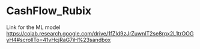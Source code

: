 # CashFlow_Rubix

Link for the ML model
https://colab.research.google.com/drive/1fZId9zJrZuwnlT2se8rqx2L1trOOGyH4#scrollTo=41vHcjRaG7iH%23sandbox
